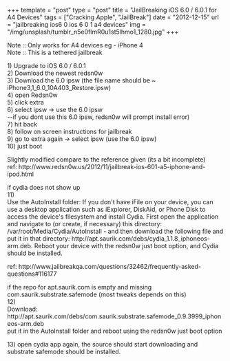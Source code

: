 +++
template = "post"
type = "post"
title = "JailBreaking iOS 6.0 / 6.0.1 for A4 Devices"
tags = ["Cracking Apple", "JailBreak"]
date = "2012-12-15"
url = "jailbreaking ios6 0 ios 6 0 1 a4 devices"
img = "/img/unsplash/tumblr_n5e0flmR0u1st5lhmo1_1280.jpg"
+++
<p>Note :: Only works for A4 devices eg - iPhone 4<br />
Note :: This is a tethered jailbreak</p>
<p>1) Upgrade to iOS 6.0 / 6.0.1<br />
2) Download the newest redsn0w<br />
3) Download the 6.0 ipsw (the file name should be ~ iPhone3,1_6.0_10A403_Restore.ipsw)<br />
4) open Redsn0w<br />
5) click extra<br />
6) select ipsw -> use the 6.0 ipsw<br />
     --if you dont use this 6.0 ipsw, redsn0w will prompt install error)<br />
7) hit back<br />
8) follow on screen instructions for jailbreak<br />
9) go to extra again -> select ipsw (use the 6.0 ipsw)<br />
10) just boot</p>
<p>Slightly modified compare to the reference given (its a bit incomplete)<br />
ref: http://www.redsn0w.us/2012/11/jailbreak-ios-601-a5-iphone-and-ipod.html</p>
<p>if cydia does not show up<br />
11)<br />
Use the AutoInstall folder: If you don't have iFile on your device, you can use a desktop application such as iExplorer, DiskAid, or Phone Disk to access the device's filesystem and install Cydia. First open the application and navigate to (or create, if necessary) this directory: /var/root/Media/Cydia/AutoInstall - and then download the following file and put it in that directory: http://apt.saurik.com/debs/cydia_1.1.8_iphoneos-arm.deb. Reboot your device with the redsn0w just boot option, and Cydia should be installed.</p>
<p>ref: http://www.jailbreakqa.com/questions/32462/frequently-asked-questions#116177</p>
<p>if the repo for apt.saurik.com is empty and missing com.saurik.substrate.safemode (most tweaks depends on this)<br />
12)<br />
Download: http://apt.saurik.com/debs/com.saurik.substrate.safemode_0.9.3999_iphoneos-arm.deb<br />
put it in the AutoInstall folder and reboot using the redsn0w just boot option</p>
<p>13) open cydia app again, the source should start downloading and substrate safemode should be installed.</p>
